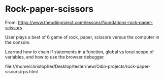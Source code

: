 # Rock-paper-scissors

From: https://www.theodinproject.com/lessons/foundations-rock-paper-scissors

User plays a best of 6 game of rock, paper, scissors versus the computer in the console. 

Learned how to chain if statements in a function, global vs local scope of variables, and how to use the browser debugger.

file:///home/christopher/Desktop/tester/new/Odin-projects/rock-paper-siscors/rps.html

